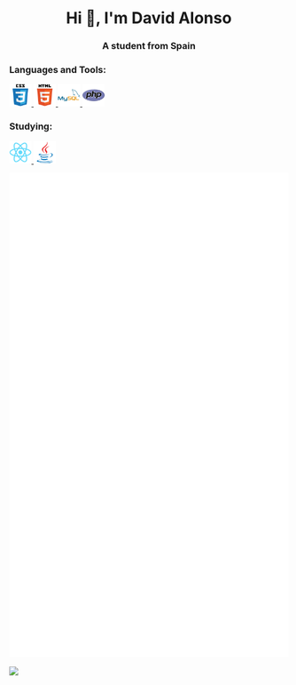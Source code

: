 <h1 align="center">Hi 👋, I'm David Alonso</h1>
<h3 align="center">A student from Spain</h3>
<h3 align="left">Languages and Tools:</h3>
<p align="left"><a href="https://www.w3schools.com/css/" target="_blank"> <img src="https://raw.githubusercontent.com/devicons/devicon/master/icons/css3/css3-original-wordmark.svg" alt="css3" width="40" height="40"/> </a>
<a href="https://www.w3.org/html/" target="_blank"> <img src="https://raw.githubusercontent.com/devicons/devicon/master/icons/html5/html5-original-wordmark.svg" alt="html5" width="40" height="40"/> </a>
<a href="https://nodejs.org" target="_blank">
   <a href="https://www.mysql.com/" target="_blank"> <img src="https://raw.githubusercontent.com/devicons/devicon/master/icons/mysql/mysql-original-wordmark.svg" alt="mysql" width="40" height="40"/> </a>  
   <a href="https://www.php.net" target="_blank"> <img src="https://raw.githubusercontent.com/devicons/devicon/master/icons/php/php-original.svg" alt="php" width="40" height="40"/> </a>
</a>
   </p>
   
   <h3 align="left">Studying:</h3>
   <p align="left"> 
   
   <a href="https://reactnative.dev" target="_blank"> <img src="https://github.com/devicons/devicon/blob/master/icons/react/react-original.svg" alt="nginx" width="40" height="40"/> </a>
   </a><a href="https://docs.oracle.com/en/java/" target="_blank"> <img src="https://github.com/devicons/devicon/blob/master/icons/java/java-original.svg" alt="java" width="40" height="40"/></a> 
   </p>

<p><img align="center" src="https://github.com/retrokey/stats-github/blob/actions_branch/generated_images/languages.svg" alt="langs1" /><img align="center" src="https://github.com/retrokey/stats-github/blob/actions_branch/generated_images/overview.svg" alt="overview" /></p>
<img align="center" src="https://github.com/retrokey/stats-github/blob/actions_branch/generated_images/github-snake.svg"/>